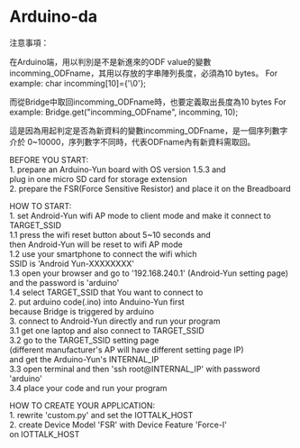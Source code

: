 # Arduino-da

注意事項：

在Arduino端，用以判別是不是新進來的ODF value的變數 incomming_ODFname，其用以存放的字串陣列長度，必須為10 bytes。
For example:  char incomming[10]={'\0'};

而從Bridge中取回incomming_ODFname時，也要定義取出長度為10 bytes
For example:  Bridge.get("incomming_ODFname",  incomming, 10);

這是因為用起判定是否為新資料的變數incomming_ODFname，是一個序列數字介於 0~10000，序列數字不同時，代表ODFname內有新資料需取回。

BEFORE YOU START: <br>
    1. prepare an Arduino-Yun board with OS version 1.5.3 and <br>
       plug in one micro SD card for storage extension <br>
    2. prepare the FSR(Force Sensitive Resistor) and place it on the Breadboard <br>

HOW TO START: <br>
    1. set Android-Yun wifi AP mode to client mode and make it connect to TARGET_SSID <br>
        1.1 press the wifi reset button about 5~10 seconds and <br>
            then Android-Yun will be reset to wifi AP mode <br>
        1.2 use your smartphone to connect the wifi which <br>
            SSID is 'Android Yun-XXXXXXXX' <br>
        1.3 open your browser and go to '192.168.240.1' (Android-Yun setting page) <br>
            and the password is 'arduino' <br>
        1.4 select TARGET_SSID that You want to connect to <br>
    2. put arduino code(.ino) into Anduino-Yun first <br>
       because Bridge is triggered by arduino <br>
    3. connect to Android-Yun directly and run your program <br>
        3.1 get one laptop and also connect to TARGET_SSID <br>
        3.2 go to the TARGET_SSID setting page <br>
            (different manufacturer's AP will have different setting page IP) <br>
            and get the Arduino-Yun's INTERNAL_IP <br>
        3.3 open terminal and then 'ssh root@INTERNAL_IP' with password 'arduino' <br>
        3.4 place your code and run your program <br>

HOW TO CREATE YOUR APPLICATION: <br>
    1. rewrite 'custom.py' and set the IOTTALK_HOST <br>
    2. create Device Model 'FSR' with Device Feature 'Force-I' <br>
       on IOTTALK_HOST